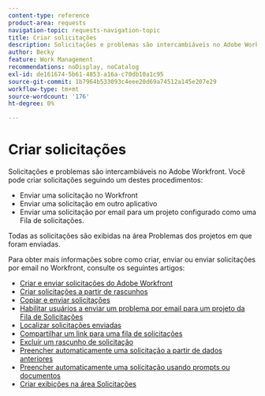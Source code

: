 ```yaml
---
content-type: reference
product-area: requests
navigation-topic: requests-navigation-topic
title: Criar solicitações
description: Solicitações e problemas são intercambiáveis no Adobe Workfront. Você pode criar solicitações enviando uma solicitação no Workfront, uma solicitação em outro aplicativo ou enviando uma solicitação por email para um projeto configurado como uma Fila de solicitações.
author: Becky
feature: Work Management
recommendations: noDisplay, noCatalog
exl-id: de161674-5b61-4853-a16a-c70db10a1c95
source-git-commit: 1b7964b533093c4eee20d69a74512a145e207e29
workflow-type: tm+mt
source-wordcount: '176'
ht-degree: 0%

---
```


# Criar solicitações

<!--
{{highlighted-preview}}
-->

Solicitações e problemas são intercambiáveis no Adobe Workfront. Você pode criar solicitações seguindo um destes procedimentos:

* Enviar uma solicitação no Workfront
* Enviar uma solicitação em outro aplicativo
* Enviar uma solicitação por email para um projeto configurado como uma Fila de solicitações.

Todas as solicitações são exibidas na área Problemas dos projetos em que foram enviadas.

Para obter mais informações sobre como criar, enviar ou enviar solicitações por email no Workfront, consulte os seguintes artigos:

* [Criar e enviar solicitações do Adobe Workfront](../../../manage-work/requests/create-requests/create-submit-requests.md)
* [Criar solicitações a partir de rascunhos](../../../manage-work/requests/create-requests/create-requests-from-drafts.md)
* [Copiar e enviar solicitações](../../../manage-work/requests/create-requests/copy-and-submit-requests.md)
* [Habilitar usuários a enviar um problema por email para um projeto da Fila de Solicitações](../../../manage-work/requests/create-requests/enable-email-issues-into-projects.md)
* [Localizar solicitações enviadas](../../../manage-work/requests/create-requests/locate-submitted-requests.md)
* [Compartilhar um link para uma fila de solicitações](../../../manage-work/requests/create-requests/share-link-to-request-queue.md)
* [Excluir um rascunho de solicitação](../../../manage-work/requests/create-requests/delete-request-draft.md)
* [Preencher automaticamente uma solicitação a partir de dados anteriores](/help/quicksilver/manage-work/requests/create-requests/autofill-suggestions-from-previous.md)
* [Preencher automaticamente uma solicitação usando prompts ou documentos](/help/quicksilver/manage-work/requests/create-requests/autofill-from-prompt-document.md)
* [Criar exibições na área Solicitações](/help/quicksilver/manage-work/requests/create-requests/create-views-for-requests-list.md)
